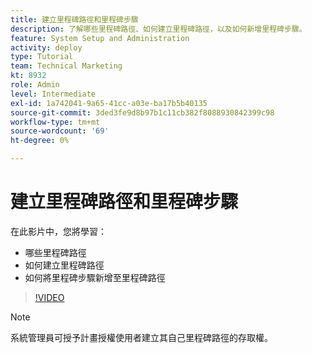 ```yaml
---
title: 建立里程碑路徑和里程碑步驟
description: 了解哪些里程碑路徑、如何建立里程碑路徑，以及如何新增里程碑步驟。
feature: System Setup and Administration
activity: deploy
type: Tutorial
team: Technical Marketing
kt: 8932
role: Admin
level: Intermediate
exl-id: 1a742041-9a65-41cc-a03e-ba17b5b40135
source-git-commit: 3ded3fe9d8b97b1c11cb382f8088930842399c98
workflow-type: tm+mt
source-wordcount: '69'
ht-degree: 0%

---
```


# 建立里程碑路徑和里程碑步驟

在此影片中，您將學習：

* 哪些里程碑路徑
* 如何建立里程碑路徑
* 如何將里程碑步驟新增至里程碑路徑

>[!VIDEO](https://video.tv.adobe.com/v/335204/?quality=12)

>[!NOTE]
>
>系統管理員可授予計畫授權使用者建立其自己里程碑路徑的存取權。

